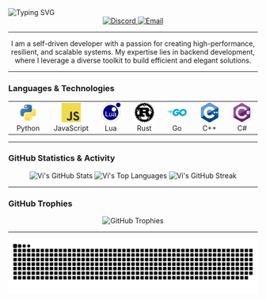 
  <img src="https://readme-typing-svg.demolab.com?font=Fira+Code&weight=700&pause=1000&color=A382E4¢er=true&vCenter=true&width=550&lines=Hi%2C+I'm+Vi+%F0%9F%91%8B;A+Developer+Focused+on+Performance+%26+Precision;Architecting+Robust+%26+Scalable+Solutions" alt="Typing SVG" />

<div align="center">
  <a href="https://discord.com/users/1363156391866401070">
    <img src="https://img.shields.io/badge/Discord-%40promethazineluvr-5865F2?style=for-the-badge&logo=discord&logoColor=white" alt="Discord"/>
  </a>
  <a href="mailto:warped@mailhaven.su">
    <img src="https://img.shields.io/badge/Email%20Me-D14836?style=for-the-badge&logo=gmail&logoColor=white" alt="Email"/>
  </a>
</div>

---

<p align="center">
  I am a self-driven developer with a passion for creating high-performance, resilient, and scalable systems. My expertise lies in backend development, where I leverage a diverse toolkit to build efficient and elegant solutions.
</p>

---

### **Languages & Technologies**

<table align="center">
  <tr>
    <td align="center" width="96">
      <a href="#--">
        <img src="https://raw.githubusercontent.com/devicons/devicon/master/icons/python/python-original.svg" width="40" height="40" alt="Python" />
      </a>
      <br>Python
    </td>
    <td align="center" width="96">
      <a href="#--">
        <img src="https://raw.githubusercontent.com/devicons/devicon/master/icons/javascript/javascript-original.svg" width="40" height="40" alt="JavaScript" />
      </a>
      <br>JavaScript
    </td>
    <td align="center" width="96">
      <a href="#--">
        <img src="https://raw.githubusercontent.com/devicons/devicon/refs/heads/master/icons/lua/lua-original.svg" width="40" height="40" alt="Lua" />
      </a>
      <br>Lua
    </td>
    <td align="center" width="96">
      <a href="#--">
        <img src="https://raw.githubusercontent.com/devicons/devicon/refs/heads/master/icons/rust/rust-original.svg" width="40" height="40" alt="Rust" />
      </a>
      <br>Rust
    </td>
    <td align="center" width="96">
      <a href="#--">
        <img src="https://raw.githubusercontent.com/devicons/devicon/master/icons/go/go-original-wordmark.svg" width="40" height="40" alt="Go" />
      </a>
      <br>Go
    </td>
    <td align="center" width="96">
      <a href="#--">
        <img src="https://raw.githubusercontent.com/devicons/devicon/master/icons/cplusplus/cplusplus-original.svg" width="40" height="40" alt="C++" />
      </a>
      <br>C++
    </td>
    <td align="center" width="96">
      <a href="#--">
        <img src="https://raw.githubusercontent.com/devicons/devicon/master/icons/csharp/csharp-original.svg" width="40" height="40" alt="C#" />
      </a>
      <br>C#
    </td>
  </tr>
</table>

---

### **GitHub Statistics & Activity**

<div align="center">
  <img src="https://github-readme-stats.vercel.app/api?username=sleepyvill&show_icons=true&include_all_commits=true&count_private=true&bg_color=00000000&title_color=A382E4&icon_color=A382E4&text_color=c9d1d9&hide_border=true" alt="Vi's GitHub Stats" />
  <img src="https://github-readme-stats.vercel.app/api/top-langs/?username=sleepyvill&layout=compact&bg_color=00000000&title_color=A382E4&text_color=c9d1d9&hide_border=true&langs_count=8" alt="Vi's Top Languages" />
  <img src="https://github-readme-streak-stats.herokuapp.com/?user=sleepyvill&background=00000000&stroke=c9d1d9&ring=A382E4&fire=A382E4&currStreakNum=c9d1d9&sideNums=c9d1d9&currStreakLabel=c9d1d9&sideLabels=c9d1d9&dates=c9d1d9&hide_border=true" alt="Vi's GitHub Streak" />
</div>

---

### **GitHub Trophies**

<div align="center">
  <img src="https://github-profile-trophy.vercel.app/?username=sleepyvill&theme=radical&no-frame=true&no-bg=true&margin-w=4" alt="GitHub Trophies">
</div>

---

<div align="center">
  <picture>
    <source media="(prefers-color-scheme: dark)" srcset="https://raw.githubusercontent.com/sleepyvill/sleepyvill/output/github-contribution-grid-snake-dark.svg">
    <source media="(prefers-color-scheme: light)" srcset="https://raw.githubusercontent.com/sleepyvill/sleepyvill/output/github-contribution-grid-snake.svg">
    <img alt="github contribution grid snake animation" src="https://raw.githubusercontent.com/sleepyvill/sleepyvill/output/github-contribution-grid-snake.svg">
  </picture>
</div>
